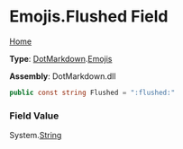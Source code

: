 # Emojis\.Flushed Field

[Home](../../../README.md)

**Type**: [DotMarkdown](../../README.md)\.[Emojis](../README.md)

**Assembly**: DotMarkdown\.dll

```csharp
public const string Flushed = ":flushed:"
```

### Field Value

System\.[String](https://docs.microsoft.com/en-us/dotnet/api/system.string)